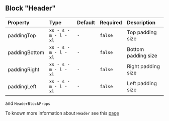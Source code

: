 ## Block "Header"

| Property      | Type                  | Default | Required | Description         |
| :------------ | :-------------------- | :------ | :------- | :------------------ |
| paddingTop    | `xs - s - m - l - xl` | `-`     | `false`  | Top padding size    |
| paddingBottom | `xs - s - m - l - xl` | `-`     | `false`  | Bottom padding size |
| paddingRight  | `xs - s - m - l - xl` | `-`     | `false`  | Right padding size  |
| paddingLeft   | `xs - s - m - l - xl` | `-`     | `false`  | Left padding size   |

and `HeaderBlockProps`

To known more information about `Header` see this [page](https://preview.yandexcloud.dev/page-constructor/?path=/docs/blocks-header--default)
